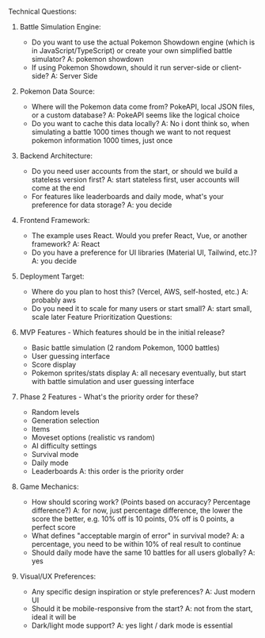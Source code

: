 Technical Questions:

1. Battle Simulation Engine:
   - Do you want to use the actual Pokemon Showdown engine (which is in JavaScript/TypeScript) or create your own simplified battle simulator?
   A: pokemon showdown
   - If using Pokemon Showdown, should it run server-side or client-side?
   A: Server Side
2. Pokemon Data Source:
   - Where will the Pokemon data come from? PokeAPI, local JSON files, or a custom database?
   A: PokeAPI seems like the logical choice 
   - Do you want to cache this data locally?
   A: No i dont think so, when simulating a battle 1000 times though we want to not request pokemon information 1000 times, just once
3. Backend Architecture:
   - Do you need user accounts from the start, or should we build a stateless version first?
   A: start stateless first, user accounts will come at the end
   - For features like leaderboards and daily mode, what's your preference for data storage?
    A: you decide
4. Frontend Framework:
   - The example uses React. Would you prefer React, Vue, or another framework?
   A: React
   - Do you have a preference for UI libraries (Material UI, Tailwind, etc.)?
   A: you decide
5. Deployment Target:
   - Where do you plan to host this? (Vercel, AWS, self-hosted, etc.)
   A: probably aws
   - Do you need it to scale for many users or start small?
    A: start small, scale later
Feature Prioritization Questions:

1. MVP Features - Which features should be in the initial release?
   - Basic battle simulation (2 random Pokemon, 1000 battles)
   - User guessing interface
   - Score display
   - Pokemon sprites/stats display
   A: all necesary eventually, but start with battle simulation and user guessing interface
2. Phase 2 Features - What's the priority order for these?
   - Random levels
   - Generation selection
   - Items
   - Moveset options (realistic vs random)
   - AI difficulty settings
   - Survival mode
   - Daily mode
   - Leaderboards
   A: this order is the priority order
3. Game Mechanics:
   - How should scoring work? (Points based on accuracy? Percentage difference?)
   A: for now, just percentage difference, the lower the score the better, e.g. 10% off is 10 points, 0% off is 0 points, a perfect score
   - What defines "acceptable margin of error" in survival mode?
   A: a percentage, you need to be within 10% of real result to continue 
   - Should daily mode have the same 10 battles for all users globally?
   A: yes
4. Visual/UX Preferences:
   - Any specific design inspiration or style preferences?
   A: Just modern UI
   - Should it be mobile-responsive from the start?
   A: not from the start, ideal it will be
   - Dark/light mode support?
   A: yes light / dark mode is essential